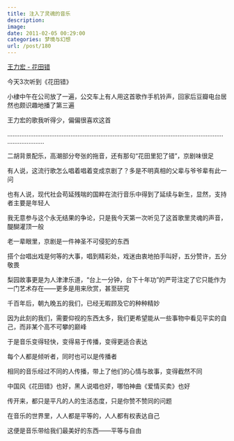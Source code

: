 ```yaml
---
title: 注入了灵魂的音乐
description: 
image: 
date: 2011-02-05 00:29:00
categories: 梦境与幻想
url: /post/180
---
```


<p><a href="http://y.qq.com/#type=song&mid=003BM7re120wtL&tpl=yqq_song_detail&from=smartbox" target="_blank">王力宏 - 花田错</a></p>

今天3次听到《花田错》

小棣中午在公司放了一遍，公交车上有人用这首歌作手机铃声，回家后豆瓣电台居然也颇识趣地播了第三遍

王力宏的歌我听得少，偏偏很喜欢这首

………………………………………………………………………………………………………………………………

二胡背景配乐，高潮部分夸张的拖音，还有那句“花田里犯了错”，京剧味很足

有人说，这流行歌怎么唱着唱着变成京剧了？多是不明真相的父辈与爷爷辈有此一问

也有人说，现代社会苟延残喘的国粹在流行音乐中得到了延续与新生，显然，支持者主要是年轻人

我无意参与这个永无结果的争论，只是我今天第一次听见了这首歌里灵魂的声音，醍醐灌顶一般

老一辈眼里，京剧是一件神圣不可侵犯的东西

搭个台唱出戏是何等的大事，唱到精彩处，戏迷由衷地拍手叫好，五分赞许，五分敬畏

梨园故事更是为人津津乐道，“台上一分钟，台下十年功”的严苛注定了它只能作为一门艺术存在——更多是用来欣赏，甚至研究

千百年后，朝九晚五的我们，已经无暇顾及它的种种精妙

因为此刻的我们，需要仰视的东西太多，我们更希望能从一些事物中看见平实的自己，而非某个高不可攀的巅峰

于是音乐变得轻快，变得易于传播，变得更适合表达

每个人都是倾听者，同时也可以是传播者

相同的音乐经过不同的人传播，带上了他们的心情与故事，变得截然不同

中国风《花田错》也好，黑人说唱也好，哪怕神曲《爱情买卖》也好

传开来，都只是平凡的人的生活态度，只是你赞不赞同的问题

在音乐的世界里，人人都是平等的，人人都有权表达自己

这便是音乐带给我们最美好的东西——平等与自由
